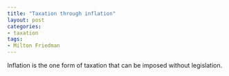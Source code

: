 ```yaml
---
title: "Taxation through inflation"
layout: post
categories:
- taxation
tags:
- Milton Friedman
---
```


Inflation is the one form of taxation that can be imposed without legislation.